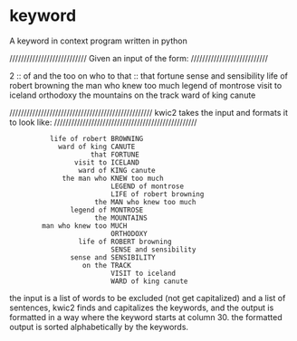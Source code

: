 # keyword
A keyword in context program written in python

///////////////////////////
Given an input of the form:
///////////////////////////

2 
:: 
of 
and 
the 
too 
on 
who 
to 
that 
:: 
that fortune 
sense and sensibility 
life of robert browning 
the man who knew too much 
legend of montrose 
visit to iceland 
orthodoxy 
the mountains 
on the track 
ward of king canute

//////////////////////////////////////////////////
kwic2 takes the input and formats it to look like:
//////////////////////////////////////////////////

              life of robert BROWNING
                ward of king CANUTE
                        that FORTUNE
                    visit to ICELAND
                     ward of KING canute
                 the man who KNEW too much
                             LEGEND of montrose
                             LIFE of robert browning
                         the MAN who knew too much
                   legend of MONTROSE
                         the MOUNTAINS
            man who knew too MUCH
                             ORTHODOXY
                     life of ROBERT browning
                             SENSE and sensibility
                   sense and SENSIBILITY
                      on the TRACK
                             VISIT to iceland
                             WARD of king canute
                             
the input is a list of words to be excluded (not get capitalized) and a list of sentences, kwic2 finds and capitalizes the keywords, and the output is formatted in a way where the keyword starts at column 30. the formatted output is sorted alphabetically by the keywords.
